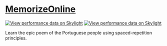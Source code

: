 # [MemorizeOnline](http://memorize.online/)
[![View performance data on Skylight](https://badges.skylight.io/typical/f3Uy68BwJmi5.svg?token=K8MEiCxTzmgQXes15X0Vwo-bFC00nHW-HCyvQJsGgIs)](https://www.skylight.io/app/applications/f3Uy68BwJmi5)
[![View performance data on Skylight](https://badges.skylight.io/problem/f3Uy68BwJmi5.svg?token=K8MEiCxTzmgQXes15X0Vwo-bFC00nHW-HCyvQJsGgIs)](https://www.skylight.io/app/applications/f3Uy68BwJmi5)

Learn the epic poem of the Portuguese people using spaced-repetition principles.

